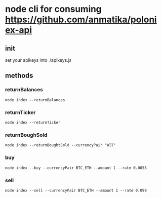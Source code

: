 # node cli for consuming https://github.com/anmatika/poloniex-api

## init
set your apikeys into ./apikeys.js

## methods

### returnBalances
````
node index --returnBalances

````
### returnTicker
````
node index --returnTicker
````

### returnBoughSold
````
node index --returnBoughtSold --currencyPair "all"
````

### buy
````
node index --buy --currencyPair BTC_ETH --amount 1 --rate 0.0058

````
### sell
````
node index --sell --currencyPair BTC_ETH --amount 1 --rate 0.099

````